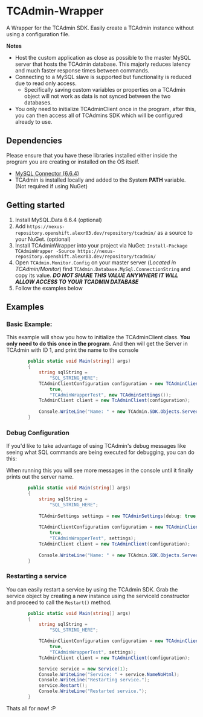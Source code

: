 # TCAdmin-Wrapper
A Wrapper for the TCAdmin SDK. Easily create a TCAdmin instance without using a configuration file.

**Notes**
 - Host the custom application as close as possible to the master MySQL server that hosts the TCAdmin database. This majorly reduces latency and much faster response times between commands.
- Connecting to a MySQL slave is supported but functionality is reduced due to read only access.
  - Specifically saving custom variables or properties on a TCAdmin object will not work as data is not synced between the two databases.
- You only need to initialize TCAdminClient once in the program, after this, you can then access all of TCAdmins SDK which will be configured already to use.

## Dependencies
Please ensure that you have these libraries installed either inside the program you are creating or installed on the OS itself.
 - [MySQL Connector (6.6.4)](https://cdn.mysql.com/archives/mysql-connector-net-6.6/mysql-connector-net-6.6.4.msi)
 - TCAdmin is installed locally and added to the System **PATH** variable. (Not required if using NuGet)

## Getting started
1. Install MySQL.Data 6.6.4 (optional)
2. Add `https://nexus-repository.openshift.alexr03.dev/repository/tcadmin/` as a source to your NuGet. (optional)
3. Install TCAdminWrapper into your project via NuGet: `Install-Package TCAdminWrapper -Source https://nexus-repository.openshift.alexr03.dev/repository/tcadmin/`
4. Open `TCAdmin.Monitor.Config` on your master server (*Located in TCAdmin/Monitor*) find `TCAdmin.Database.MySql.ConnectionString` and copy its value. ***DO NOT SHARE THIS VALUE ANYWHERE IT WILL ALLOW ACCESS TO YOUR TCADMIN DATABASE***
5. Follow the examples below

##  Examples
### Basic Example:
This example will show you how to initialize the TCAdminClient class. **You only need to do this once in the program**. And then will get the Server in TCAdmin with ID 1, and print the name to the console

```csharp
        public static void Main(string[] args)
        {
            string sqlString =
                "SQL_STRING_HERE";
            TCAdminClientConfiguration configuration = new TCAdminClientConfiguration(sqlString, 
                true, 
                "TCAdminWrapperTest", new TCAdminSettings());
            TcAdminClient client = new TcAdminClient(configuration);
            
            Console.WriteLine("Name: " + new TCAdmin.SDK.Objects.Server(1));
        }
```

### Debug Configuration
If you'd like to take advantage of using TCAdmin's debug messages like seeing what SQL commands are being executed for debugging, you can do this:

When running this you will see more messages in the console until it finally prints out the server name.

```csharp
        public static void Main(string[] args)
        {
            string sqlString =
                "SQL_STRING_HERE";
            
            TCAdminSettings settings = new TCAdminSettings(debug: true, debugSql: true);
            
            TCAdminClientConfiguration configuration = new TCAdminClientConfiguration(sqlString, 
                true, 
                "TCAdminWrapperTest", settings);
            TcAdminClient client = new TcAdminClient(configuration);
            
            Console.WriteLine("Name: " + new TCAdmin.SDK.Objects.Server(1));
        }
```

### Restarting a service
You can easily restart a service by using the TCAdmin SDK. Grab the service object by creating a new instance using the serviceId constructor and proceed to call the `Restart()` method.

```csharp
        public static void Main(string[] args)
        {
            string sqlString = 
                "SQL_STRING_HERE";

            TCAdminClientConfiguration configuration = new TCAdminClientConfiguration(sqlString,
                true,
                "TCAdminWrapperTest", settings);
            TcAdminClient client = new TcAdminClient(configuration);

            Service service = new Service(1);
            Console.WriteLine("Service: " + service.NameNoHtml);
            Console.WriteLine("Restarting service.");
            service.Restart();
            Console.WriteLine("Restarted service.");
        }
```

Thats all for now! :P